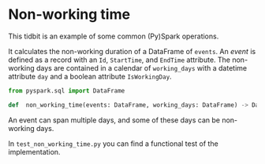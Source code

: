 # Non-working time

This tidbit is an example of some common (Py)Spark operations. 

It calculates the non-working duration of a DataFrame of `events`. An *event* is defined as a record with an `Id`, `StartTime`, and `EndTime` attribute. The non-working days are contained in a calendar of `working_days` with a datetime attribute `day` and a boolean attribute `IsWorkingDay`.

```python
from pyspark.sql import DataFrame

def  non_working_time(events: DataFrame, working_days: DataFrame) -> DataFrame
```

 An event can span multiple days, and some of these days can be non-working days. 

In `test_non_working_time.py` you can find a functional test of the implementation.